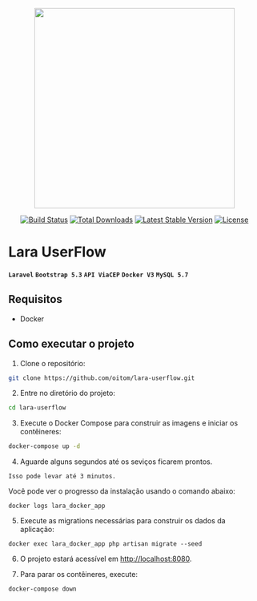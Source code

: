 <p align="center"><a href="https://laravel.com" target="_blank"><img src="https://raw.githubusercontent.com/laravel/art/master/logo-lockup/5%20SVG/2%20CMYK/1%20Full%20Color/laravel-logolockup-cmyk-red.svg" width="400"></a></p>

<p align="center">
<a href="https://travis-ci.org/laravel/framework"><img src="https://travis-ci.org/laravel/framework.svg" alt="Build Status"></a>
<a href="https://packagist.org/packages/laravel/framework"><img src="https://img.shields.io/packagist/dt/laravel/framework" alt="Total Downloads"></a>
<a href="https://packagist.org/packages/laravel/framework"><img src="https://img.shields.io/packagist/v/laravel/framework" alt="Latest Stable Version"></a>
<a href="https://packagist.org/packages/laravel/framework"><img src="https://img.shields.io/packagist/l/laravel/framework" alt="License"></a>
</p>


# Lara UserFlow

**`Laravel`**
**`Bootstrap 5.3`**
**`API ViaCEP`**
**`Docker V3`**
**`MySQL 5.7`**
  

## Requisitos
- Docker

## Como executar o projeto
1. Clone o repositório:
```bash
git clone https://github.com/oitom/lara-userflow.git
```

2. Entre no diretório do projeto:
```bash
cd lara-userflow
```

3. Execute o Docker Compose para construir as imagens e iniciar os contêineres:
```bash
docker-compose up -d
```

4. Aguarde alguns segundos até os seviços ficarem prontos.
```
Isso pode levar até 3 minutos.
```
Você pode ver o progresso da instalação usando o comando abaixo:
```
docker logs lara_docker_app
```

5. Execute as migrations necessárias para construir os dados da aplicação:

```
docker exec lara_docker_app php artisan migrate --seed
```

6. O projeto estará acessível em [http://localhost:8080](http://localhost:8080).


7. Para parar os contêineres, execute:

```bash
docker-compose down
```
